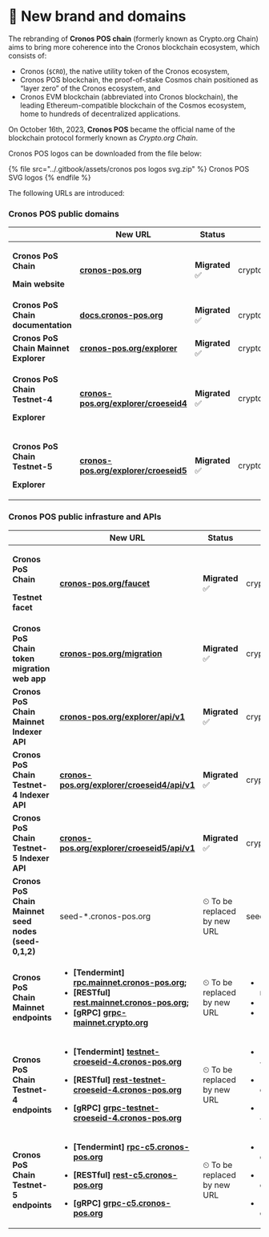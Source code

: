 # 🌟 New brand and domains

The rebranding of **Cronos POS chain** (formerly known as Crypto.org Chain) aims to bring more coherence into the Cronos blockchain ecosystem, which consists of:

* Cronos (`$CRO`), the native utility token of the Cronos ecosystem,
* Cronos POS blockchain, the proof-of-stake Cosmos chain positioned as “layer zero” of the Cronos ecosystem, and&#x20;
* Cronos EVM blockchain (abbreviated into Cronos blockchain), the leading Ethereum-compatible blockchain of the Cosmos ecosystem, home to hundreds of decentralized applications.

On October 16th, 2023, **Cronos POS** became the official name of the blockchain protocol formerly known as _Crypto.org Chain_.

Cronos POS logos can be downloaded from the file below:

{% file src="../.gitbook/assets/cronos pos logos svg.zip" %}
Cronos POS SVG logos
{% endfile %}

The following URLs are introduced:

### Cronos POS public domains

<table><thead><tr><th width="243"> </th><th width="251">New URL</th><th>Status</th><th>Old URL</th></tr></thead><tbody><tr><td><p><strong>Cronos PoS Chain</strong> </p><p><strong>Main website</strong></p></td><td><a href="https://cronos-pos.org/"><strong>cronos-pos.org</strong></a></td><td><strong>Migrated</strong> <span data-gb-custom-inline data-tag="emoji" data-code="2705">✅</span></td><td>crypto.org</td></tr><tr><td><strong>Cronos PoS Chain documentation</strong></td><td><a href="https://docs.cronos-pos.org/"><strong>docs.cronos-pos.org</strong></a></td><td><strong>Migrated</strong> <span data-gb-custom-inline data-tag="emoji" data-code="2705">✅</span></td><td>crypto.org/docs</td></tr><tr><td><strong>Cronos PoS Chain Mainnet Explorer</strong> </td><td><a href="https://cronos-pos.org/explorer"><strong>cronos-pos.org/explorer</strong></a></td><td><strong>Migrated</strong> <span data-gb-custom-inline data-tag="emoji" data-code="2705">✅</span></td><td>crypto.org/explorer</td></tr><tr><td><p><strong>Cronos PoS Chain Testnet-4</strong> </p><p><strong>Explorer</strong></p></td><td><a href="https://cronos-pos.org/explorer/croeseid4/"><strong>cronos-pos.org/explorer/croeseid4</strong></a></td><td><strong>Migrated</strong> <span data-gb-custom-inline data-tag="emoji" data-code="2705">✅</span></td><td>crypto.org/explorer/croeseid4/</td></tr><tr><td><p><strong>Cronos PoS Chain Testnet-5</strong> </p><p><strong>Explorer</strong></p></td><td><a href="https://cronos-pos.org/explorer/croeseid5"><strong>cronos-pos.org/explorer/croeseid5</strong></a></td><td><strong>Migrated</strong> <span data-gb-custom-inline data-tag="emoji" data-code="2705">✅</span></td><td>crypto.org/explorer/croeseid5/</td></tr></tbody></table>

### Cronos POS public infrasture and APIs



<table><thead><tr><th width="167"> </th><th width="251">New URL</th><th width="120">Status</th><th>Old URL</th></tr></thead><tbody><tr><td><p><strong>Cronos PoS Chain</strong> </p><p><strong>Testnet facet</strong></p></td><td><a href="https://cronos-pos.org/faucet"><strong>cronos-pos.org/faucet</strong></a></td><td><strong>Migrated</strong> <span data-gb-custom-inline data-tag="emoji" data-code="2705">✅</span></td><td>crypto.org/faucet</td></tr><tr><td><strong>Cronos PoS Chain token migration web app</strong></td><td><a href="https://cronos-pos.org/migration/"><strong>cronos-pos.org/migration</strong></a></td><td><strong>Migrated</strong> <span data-gb-custom-inline data-tag="emoji" data-code="2705">✅</span></td><td>crypto.org/migration</td></tr><tr><td><strong>Cronos PoS Chain Mainnet Indexer API</strong></td><td><a href="https://cronos-pos.org/explorer/api/v1/"><strong>cronos-pos.org/explorer/api/v1</strong></a></td><td><strong>Migrated</strong> <span data-gb-custom-inline data-tag="emoji" data-code="2705">✅</span></td><td>crypto.org/explorer/api/v1</td></tr><tr><td><strong>Cronos PoS Chain Testnet-4 Indexer API</strong></td><td><a href="https://cronos-pos.org/explorer/croeseid4/api/v1"><strong>cronos-pos.org/explorer/croeseid4/api/v1</strong></a></td><td><strong>Migrated</strong> <span data-gb-custom-inline data-tag="emoji" data-code="2705">✅</span></td><td>crypto.org/explorer/croeseid4/api/v1</td></tr><tr><td><strong>Cronos PoS Chain Testnet-5 Indexer API</strong></td><td><a href="https://cronos-pos.org/explorer/croeseid5/api/v1"><strong>cronos-pos.org/explorer/croeseid5/api/v1</strong></a></td><td><strong>Migrated</strong> <span data-gb-custom-inline data-tag="emoji" data-code="2705">✅</span></td><td>crypto.org/explorer/croeseid5/api/v1</td></tr><tr><td><strong>Cronos PoS Chain Mainnet seed nodes (seed-0,1,2)</strong></td><td>seed-*.cronos-pos.org</td><td> <span data-gb-custom-inline data-tag="emoji" data-code="23f2">⏲</span> To be replaced by new URL</td><td>seed-*.crypto.org</td></tr><tr><td><strong>Cronos PoS Chain Mainnet endpoints</strong> </td><td><ul><li><strong>[Tendermint]</strong> <a href="http://rpc.mainnet.cronos-pos.org/"><strong>rpc.mainnet.cronos-pos.org</strong></a><strong>;</strong></li><li><strong>[RESTful]</strong> <a href="http://rest.mainnet.cronos-pos.org/"><strong>rest.mainnet.cronos-pos.org</strong></a><strong>;</strong></li><li><strong>[gRPC]</strong> <a href="http://grpc-mainnet-cname.crypto.org/"><strong>grpc-mainnet.crypto.org</strong></a></li></ul></td><td> <span data-gb-custom-inline data-tag="emoji" data-code="23f2">⏲</span> To be replaced by new URL</td><td><ul><li>[Tendetmint] rpc.mainnet.crypto.org;</li><li>[RESTful] rest.mainnet.crypto.org  </li><li>[gRPC] grpc-mainnet.crypto.org</li></ul></td></tr><tr><td><strong>Cronos PoS Chain Testnet-4 endpoints</strong> </td><td><ul><li><strong>[Tendermint]</strong> <a href="http://testnet-croeseid-4.cronos-pos.org"><strong>testnet-croeseid-4.cronos-pos.org</strong></a></li></ul><ul><li><strong>[RESTful]</strong> <a href="https://rest-testnet-croeseid-4.crypto.org/"><strong>rest-testnet-croeseid-4.cronos-pos.org</strong></a></li></ul><ul><li><strong>[gRPC]</strong> <a href="https://grpc-testnet-croeseid-4.crypto.org/"><strong>grpc-testnet-croeseid-4.cronos-pos.org</strong></a></li></ul></td><td> <span data-gb-custom-inline data-tag="emoji" data-code="23f2">⏲</span> To be replaced by new URL</td><td><p></p><ul><li>[Tendetmint] testnet-croeseid-4.crypto.org </li></ul><ul><li>[RESTful] rest-testnet-croeseid-4.crypto.org</li></ul><ul><li>[gRPC] grpc-testnet-croeseid-4.crypto.org</li></ul></td></tr><tr><td><strong>Cronos PoS Chain Testnet-5 endpoints</strong> </td><td><ul><li><strong>[Tendermint]</strong> <a href="http://rpc-c5.cronos-pos.org/"><strong>rpc-c5.cronos-pos.org</strong></a></li></ul><ul><li><strong>[RESTful]</strong> <a href="http://rest-c5.cronos-pos.org"><strong>rest-c5.cronos-pos.org</strong></a></li></ul><ul><li><strong>[gRPC]</strong> <a href="http://grpc-c5.cronos-pos.org/"><strong>grpc-c5.cronos-pos.org</strong></a></li></ul></td><td> <span data-gb-custom-inline data-tag="emoji" data-code="23f2">⏲</span> To be replaced by new URL</td><td><p></p><p></p><ul><li>[Tendetmint] testnet-c5.crypto.org </li></ul><ul><li>[RESTful] rest-testnet-c5.crypto.org</li></ul><ul><li>[gRPC] grpc-testnet-c5.crypto.org</li></ul></td></tr></tbody></table>

